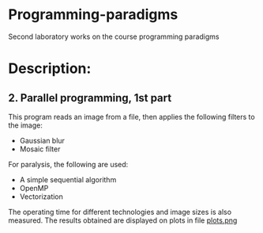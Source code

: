 # Programming-paradigms
 Second laboratory works on the course programming paradigms

# Description:
## 2. Parallel programming, 1st part

This program reads an image from a file, then applies the following filters to the image:
- Gaussian blur
- Mosaic filter

For paralysis, the following are used:
- A simple sequential algorithm
- OpenMP
- Vectorization

The operating time for different technologies and image sizes is also measured. The results obtained are displayed on plots in file [plots.png](plots.png) 
